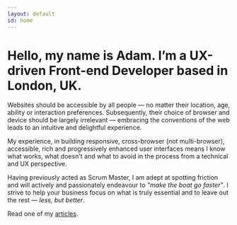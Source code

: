 ```yaml
---
layout: default
id: home
---
```


# Hello, my name is Adam. I’m a UX-driven Front-end Developer based in London, UK.

Websites should be accessible by all people &mdash; no matter their location, age, ability or interaction preferences. Subsequently, their choice of browser and device should be largely irrelevant &mdash; embracing the conventions of the web leads to an intuitive and delightful experience.

My experience, in building responsive, cross-browser (not multi-browser), accessible, rich and progressively enhanced user interfaces means I know what works, what doesn't and what to avoid in the process from a technical and UX perspective.

Having previously acted as Scrum Master, I am adept at spotting friction and will actively and passionately endeavour to *"make the boat go faster"*. I strive to help your business focus on what is truly essential and to leave out the rest &mdash; *less, but better*.

<p class="read">Read one of my <a href="/articles">articles</a>.</p>